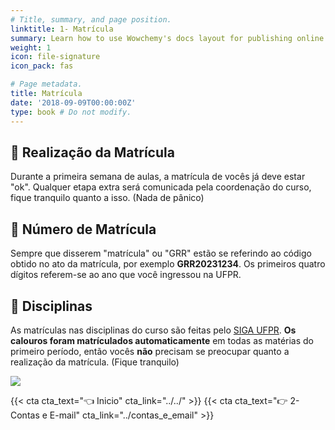 ```yaml
---
# Title, summary, and page position.
linktitle: 1- Matrícula
summary: Learn how to use Wowchemy's docs layout for publishing online courses, software documentation, and tutorials.
weight: 1
icon: file-signature
icon_pack: fas

# Page metadata.
title: Matrícula
date: '2018-09-09T00:00:00Z'
type: book # Do not modify.
---
```


## 📝 Realização da Matrícula

Durante a primeira semana de aulas, a matrícula de vocês já deve estar "ok". Qualquer etapa extra será comunicada pela coordenação do curso, fique tranquilo quanto a isso. (Nada de pânico)


## 📑 Número de Matrícula

Sempre que disserem "matrícula" ou "GRR" estão se referindo ao código obtido no ato da matrícula, por exemplo **GRR20231234**. Os primeiros quatro dígitos referem-se ao ano que você ingressou na UFPR.


## 📒 Disciplinas 

As matrículas nas disciplinas do curso são feitas pelo [SIGA UFPR](https://www.prppg.ufpr.br/siga/). **Os calouros foram matrículados automaticamente** em todas as matérias do primeiro período, então vocês **não** precisam se preocupar quanto a realização da matrícula. (Fique tranquilo)

![](https://siga.ufpr.br/portal/wp-content/uploads/2020/06/tela-prograd.png)


{{< cta cta_text="👈 Inicio" cta_link="../../" >}}
{{< cta cta_text="👉 2- Contas e E-mail" cta_link="../contas_e_email" >}}
